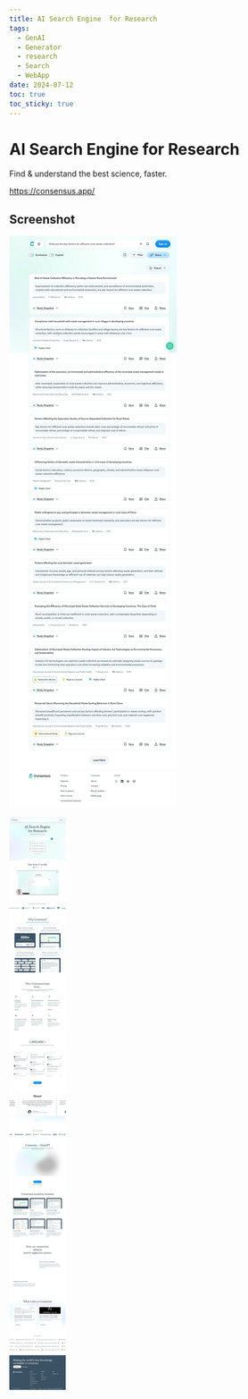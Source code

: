 ```yaml
---
title: AI Search Engine  for Research
tags:
  - GenAI
  - Generator
  - research
  - Search
  - WebApp
date: 2024-07-12
toc: true
toc_sticky: true
---
```


# AI Search Engine  for Research

Find & understand the best science, faster.

<https://consensus.app/>


## Screenshot

![](../_asset/2024-07-12-consensus_image_1.jpg)

![](../_asset/2024-07-12-consensus_image_2.jpg)
